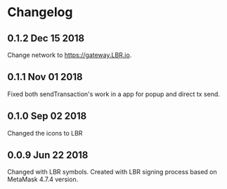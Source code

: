 # Changelog

## 0.1.2 Dec 15 2018
Change network to https://gateway.LBR.io. 

## 0.1.1 Nov 01 2018
Fixed both sendTransaction's work in a app for popup and direct tx
 send.

## 0.1.0 Sep 02 2018
Changed the icons to LBR

## 0.0.9 Jun 22 2018
Changed with LBR symbols.
Created with LBR signing process based on MetaMask 4.7.4 version.
